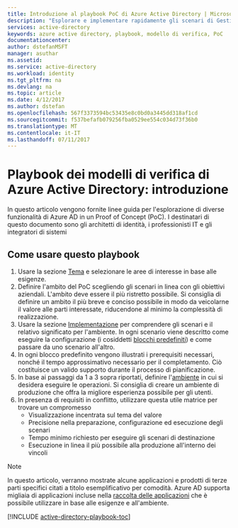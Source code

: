 ```yaml
---
title: Introduzione al playbook PoC di Azure Active Directory | Microsoft Docs
description: "Esplorare e implementare rapidamente gli scenari di Gestione delle identità e degli accessi"
services: active-directory
keywords: azure active directory, playbook, modello di verifica, PoC
documentationcenter: 
author: dstefanMSFT
manager: asuthar
ms.assetid: 
ms.service: active-directory
ms.workload: identity
ms.tgt_pltfrm: na
ms.devlang: na
ms.topic: article
ms.date: 4/12/2017
ms.author: dstefan
ms.openlocfilehash: 567f3373594bc53435e8c0bd0a3445dd318af1cd
ms.sourcegitcommit: f537befafb079256fba0529ee554c034d73f36b0
ms.translationtype: MT
ms.contentlocale: it-IT
ms.lasthandoff: 07/11/2017
---
```

# <a name="azure-active-directory-proof-of-concept-playbook-introduction"></a>Playbook dei modelli di verifica di Azure Active Directory: introduzione

In questo articolo vengono fornite linee guida per l'esplorazione di diverse funzionalità di Azure AD in un Proof of Concept (PoC). I destinatari di questo documento sono gli architetti di identità, i professionisti IT e gli integratori di sistemi

## <a name="how-to-use-this-playbook"></a>Come usare questo playbook

1. Usare la sezione [Tema](active-directory-playbook-ingredients.md#theme) e selezionare le aree di interesse in base alle esigenze.  
2. Definire l'ambito del PoC scegliendo gli scenari in linea con gli obiettivi aziendali. L'ambito deve essere il più ristretto possibile. Si consiglia di definire un ambito il più breve e conciso possibile in modo da veicolarne il valore alle parti interessate, riducendone al minimo la complessità di realizzazione.  
3. Usare la sezione [Implementazione](active-directory-playbook-implementation.md) per comprendere gli scenari e il relativo significato per l'ambiente. In ogni scenario viene descritto come eseguire la configurazione (i cosiddetti [blocchi predefiniti](active-directory-playbook-building-blocks.md)) e come passare da uno scenario all'altro. 
4. In ogni blocco predefinito vengono illustrati i prerequisiti necessari, nonché il tempo approssimativo necessario per il completamento. Ciò costituisce un valido supporto durante il processo di pianificazione. 
5. In base ai passaggi da 1 a 3 sopra riportati, definire l'[ambiente](active-directory-playbook-ingredients.md#environment) in cui si desidera eseguire le operazioni. Si consiglia di creare un ambiente di produzione che offra la migliore esperienza possibile per gli utenti. 
6. In presenza di requisiti in conflitto, utilizzare questa utile matrice per trovare un compromesso 
   * Visualizzazione incentrata sul tema del valore  
   * Precisione nella preparazione, configurazione ed esecuzione degli scenari 
   * Tempo minimo richiesto per eseguire gli scenari di destinazione 
   * Esecuzione in linea il più possibile alla produzione all'interno dei vincoli 

>[!NOTE]
> In questo articolo, verranno mostrate alcune applicazioni e prodotti di terze parti specifici citati a titolo esemplificativo per comodità. Azure AD supporta migliaia di applicazioni incluse nella [raccolta delle applicazioni](https://azuremarketplace.microsoft.com/marketplace/apps/category/azure-active-directory-apps) che è possibile utilizzare in base alle esigenze e all'ambiente. 



[!INCLUDE [active-directory-playbook-toc](../../includes/active-directory-playbook-steps.md)]